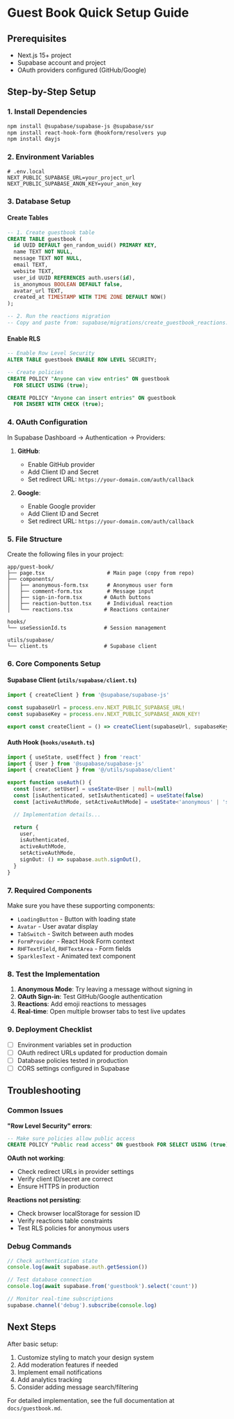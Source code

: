 # Guest Book Quick Setup Guide

## Prerequisites

- Next.js 15+ project
- Supabase account and project
- OAuth providers configured (GitHub/Google)

## Step-by-Step Setup

### 1. Install Dependencies

```bash
npm install @supabase/supabase-js @supabase/ssr
npm install react-hook-form @hookform/resolvers yup
npm install dayjs
```

### 2. Environment Variables

```env
# .env.local
NEXT_PUBLIC_SUPABASE_URL=your_project_url
NEXT_PUBLIC_SUPABASE_ANON_KEY=your_anon_key
```

### 3. Database Setup

#### Create Tables

```sql
-- 1. Create guestbook table
CREATE TABLE guestbook (
  id UUID DEFAULT gen_random_uuid() PRIMARY KEY,
  name TEXT NOT NULL,
  message TEXT NOT NULL,
  email TEXT,
  website TEXT,
  user_id UUID REFERENCES auth.users(id),
  is_anonymous BOOLEAN DEFAULT false,
  avatar_url TEXT,
  created_at TIMESTAMP WITH TIME ZONE DEFAULT NOW()
);

-- 2. Run the reactions migration
-- Copy and paste from: supabase/migrations/create_guestbook_reactions.sql
```

#### Enable RLS

```sql
-- Enable Row Level Security
ALTER TABLE guestbook ENABLE ROW LEVEL SECURITY;

-- Create policies
CREATE POLICY "Anyone can view entries" ON guestbook
  FOR SELECT USING (true);

CREATE POLICY "Anyone can insert entries" ON guestbook
  FOR INSERT WITH CHECK (true);
```

### 4. OAuth Configuration

In Supabase Dashboard → Authentication → Providers:

1. **GitHub**:

   - Enable GitHub provider
   - Add Client ID and Secret
   - Set redirect URL: `https://your-domain.com/auth/callback`

2. **Google**:
   - Enable Google provider
   - Add Client ID and Secret
   - Set redirect URL: `https://your-domain.com/auth/callback`

### 5. File Structure

Create the following files in your project:

```
app/guest-book/
├── page.tsx                    # Main page (copy from repo)
├── components/
│   ├── anonymous-form.tsx      # Anonymous user form
│   ├── comment-form.tsx        # Message input
│   ├── sign-in-form.tsx       # OAuth buttons
│   ├── reaction-button.tsx     # Individual reaction
│   └── reactions.tsx          # Reactions container

hooks/
└── useSessionId.ts            # Session management

utils/supabase/
└── client.ts                  # Supabase client
```

### 6. Core Components Setup

#### Supabase Client (`utils/supabase/client.ts`)

```typescript
import { createClient } from '@supabase/supabase-js'

const supabaseUrl = process.env.NEXT_PUBLIC_SUPABASE_URL!
const supabaseKey = process.env.NEXT_PUBLIC_SUPABASE_ANON_KEY!

export const createClient = () => createClient(supabaseUrl, supabaseKey)
```

#### Auth Hook (`hooks/useAuth.ts`)

```typescript
import { useState, useEffect } from 'react'
import { User } from '@supabase/supabase-js'
import { createClient } from '@/utils/supabase/client'

export function useAuth() {
  const [user, setUser] = useState<User | null>(null)
  const [isAuthenticated, setIsAuthenticated] = useState(false)
  const [activeAuthMode, setActiveAuthMode] = useState<'anonymous' | 'signin'>('anonymous')

  // Implementation details...

  return {
    user,
    isAuthenticated,
    activeAuthMode,
    setActiveAuthMode,
    signOut: () => supabase.auth.signOut(),
  }
}
```

### 7. Required Components

Make sure you have these supporting components:

- `LoadingButton` - Button with loading state
- `Avatar` - User avatar display
- `TabSwitch` - Switch between auth modes
- `FormProvider` - React Hook Form context
- `RHFTextField`, `RHFTextArea` - Form fields
- `SparklesText` - Animated text component

### 8. Test the Implementation

1. **Anonymous Mode**: Try leaving a message without signing in
2. **OAuth Sign-in**: Test GitHub/Google authentication
3. **Reactions**: Add emoji reactions to messages
4. **Real-time**: Open multiple browser tabs to test live updates

### 9. Deployment Checklist

- [ ] Environment variables set in production
- [ ] OAuth redirect URLs updated for production domain
- [ ] Database policies tested in production
- [ ] CORS settings configured in Supabase

## Troubleshooting

### Common Issues

**"Row Level Security" errors**:

```sql
-- Make sure policies allow public access
CREATE POLICY "Public read access" ON guestbook FOR SELECT USING (true);
```

**OAuth not working**:

- Check redirect URLs in provider settings
- Verify client ID/secret are correct
- Ensure HTTPS in production

**Reactions not persisting**:

- Check browser localStorage for session ID
- Verify reactions table constraints
- Test RLS policies for anonymous users

### Debug Commands

```typescript
// Check authentication state
console.log(await supabase.auth.getSession())

// Test database connection
console.log(await supabase.from('guestbook').select('count'))

// Monitor real-time subscriptions
supabase.channel('debug').subscribe(console.log)
```

## Next Steps

After basic setup:

1. Customize styling to match your design system
2. Add moderation features if needed
3. Implement email notifications
4. Add analytics tracking
5. Consider adding message search/filtering

For detailed implementation, see the full documentation at `docs/guestbook.md`.
